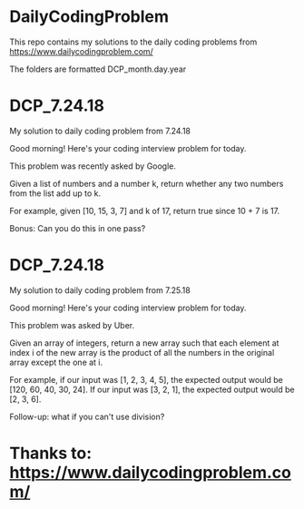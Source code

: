 # DailyCodingProblem

This repo contains my solutions to the daily coding problems from https://www.dailycodingproblem.com/

The folders are formatted DCP_month.day.year

# DCP_7.24.18

My solution to daily coding problem from 7.24.18

Good morning! Here's your coding interview problem for today.

This problem was recently asked by Google.

Given a list of numbers and a number k, return whether any two numbers from the list add up to k.

For example, given [10, 15, 3, 7] and k of 17, return true since 10 + 7 is 17.

Bonus: Can you do this in one pass?

# DCP_7.24.18

My solution to daily coding problem from 7.25.18

Good morning! Here's your coding interview problem for today.

This problem was asked by Uber.

Given an array of integers, return a new array such that each element at index i of the new array is the product of all the numbers in the original array except the one at i.

For example, if our input was [1, 2, 3, 4, 5], the expected output would be [120, 60, 40, 30, 24]. If our input was [3, 2, 1], the expected output would be [2, 3, 6].

Follow-up: what if you can't use division?

# Thanks to: https://www.dailycodingproblem.com/
